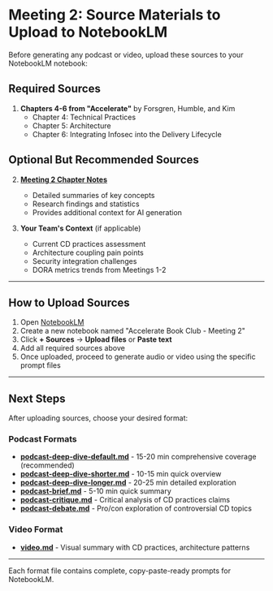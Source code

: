 # Meeting 2: Source Materials to Upload to NotebookLM

Before generating any podcast or video, upload these sources to your NotebookLM notebook:

## Required Sources

1. **Chapters 4-6 from "Accelerate"** by Forsgren, Humble, and Kim
   - Chapter 4: Technical Practices
   - Chapter 5: Architecture
   - Chapter 6: Integrating Infosec into the Delivery Lifecycle

## Optional But Recommended Sources

2. **[Meeting 2 Chapter Notes](../../meetings/meeting-2/chapter-notes.md)**
   - Detailed summaries of key concepts
   - Research findings and statistics
   - Provides additional context for AI generation

3. **Your Team's Context** (if applicable)
   - Current CD practices assessment
   - Architecture coupling pain points
   - Security integration challenges
   - DORA metrics trends from Meetings 1-2

---

## How to Upload Sources

1. Open [NotebookLM](https://notebooklm.google.com)
2. Create a new notebook named "Accelerate Book Club - Meeting 2"
3. Click **+ Sources** → **Upload files** or **Paste text**
4. Add all required sources above
5. Once uploaded, proceed to generate audio or video using the specific prompt files

---

## Next Steps

After uploading sources, choose your desired format:

### Podcast Formats
- **[podcast-deep-dive-default.md](podcast-deep-dive-default.md)** - 15-20 min comprehensive coverage (recommended)
- **[podcast-deep-dive-shorter.md](podcast-deep-dive-shorter.md)** - 10-15 min quick overview
- **[podcast-deep-dive-longer.md](podcast-deep-dive-longer.md)** - 20-25 min detailed exploration
- **[podcast-brief.md](podcast-brief.md)** - 5-10 min quick summary
- **[podcast-critique.md](podcast-critique.md)** - Critical analysis of CD practices claims
- **[podcast-debate.md](podcast-debate.md)** - Pro/con exploration of controversial CD topics

### Video Format
- **[video.md](video.md)** - Visual summary with CD practices, architecture patterns

---

Each format file contains complete, copy-paste-ready prompts for NotebookLM.
